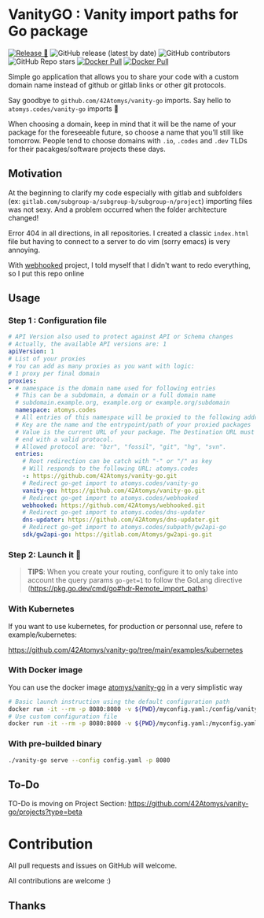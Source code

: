 # VanityGO : Vanity import paths for Go package

[![Release 🎉](https://github.com/42Atomys/vanity-go/actions/workflows/release.yaml/badge.svg)](https://github.com/42Atomys/vanity-go/actions/workflows/release.yaml)
![GitHub release (latest by date)](https://img.shields.io/github/v/release/42atomys/vanity-go?label=last%20release)
![GitHub contributors](https://img.shields.io/github/contributors/42Atomys/vanity-go?color=blueviolet)
![GitHub Repo stars](https://img.shields.io/github/stars/42atomys/vanity-go?color=blueviolet)
[![Docker Pull](https://img.shields.io/docker/pulls/atomys/vanity-go)](https://hub.docker.com/r/atomys/vanity-go)
[![Docker Pull](https://img.shields.io/docker/image-size/atomys/vanity-go)](https://hub.docker.com/r/atomys/vanity-go)

Simple go application that allows you to share your code with a custom domain name instead of github or gitlab links or other git protocols.

Say goodbye to `github.com/42Atomys/vanity-go` imports. Say hello to `atomys.codes/vanity-go` imports 🎉


When choosing a domain, keep in mind that it will be the name of your package for the foreseeable future, so choose a name that you’ll still like tomorrow.
People tend to choose domains with `.io`, `.codes` and `.dev` TLDs for their pacakges/software projects these days.

## Motivation

At the beginning to clarify my code especially with gitlab and subfolders (ex: `gitlab.com/subgroup-a/subgroup-b/subgroup-n/project`) importing files was not sexy. And a problem occurred when the folder architecture changed!

Error 404 in all directions, in all repositories. I created a classic `index.html` file but having to connect to a server to do vim (sorry emacs) is very annoying.

With [webhooked](https://github.com/42Atomys/webhooked) project, I told myself that I didn't want to redo everything, so I put this repo online

## Usage

### Step 1 : Configuration file
```yaml
# API Version also used to protect against API or Schema changes
# Actually, the available API versions are: 1
apiVersion: 1
# List of your proxies
# You can add as many proxies as you want with logic:
# 1 proxy per final domain
proxies:
- # namespace is the domain name used for following entries
  # This can be a subdomain, a domain or a full domain name
  # subdomain.example.org, example.org or example.org/subdomain
  namespace: atomys.codes
  # All entries of this namespace will be proxied to the following address
  # Key are the name and the entrypoint/path of your proxied packages
  # Value is the current URL of your package. The Destination URL must
  # end with a valid protocol.
  # Allowed protocol are: "bzr", "fossil", "git", "hg", "svn".
  entries:
    # Root redirection can be catch with "-" or "/" as key
    # Will responds to the following URL: atomys.codes
    -: https://github.com/42Atomys/vanity-go.git
    # Redirect go-get import to atomys.codes/vanity-go
    vanity-go: https://github.com/42Atomys/vanity-go.git
    # Redirect go-get import to atomys.codes/webhooked
    webhooked: https://github.com/42Atomys/webhooked.git
    # Redirect go-get import to atomys.codes/dns-updater
    dns-updater: https://github.com/42Atomys/dns-updater.git
    # Redirect go-get import to atomys.codes/subpath/gw2api-go
    sdk/gw2api-go: https://gitlab.com/Atomys/gw2api-go.git
```

### Step 2: Launch it 🚀

> **TIPS**: When you create your routing, configure it to only take into account the query params `go-get=1` to follow the GoLang directive (https://pkg.go.dev/cmd/go#hdr-Remote_import_paths)

### With Kubernetes

If you want to use kubernetes, for production or personnal use, refere to example/kubernetes:

https://github.com/42Atomys/vanity-go/tree/main/examples/kubernetes


### With Docker image

You can use the docker image [atomys/vanity-go](https://hub.docker.com/r/atomys/vanity-go) in a very simplistic way

```sh
# Basic launch instruction using the default configuration path
docker run -it --rm -p 8080:8080 -v ${PWD}/myconfig.yaml:/config/vanity.yaml atomys/vanity-go:latest
# Use custom configuration file
docker run -it --rm -p 8080:8080 -v ${PWD}/myconfig.yaml:/myconfig.yaml atomys/vanity-go:latest serve --config /myconfig.yaml
```

### With pre-builded binary

```sh
./vanity-go serve --config config.yaml -p 8080
```

## To-Do

TO-Do is moving on Project Section: https://github.com/42Atomys/vanity-go/projects?type=beta

# Contribution

All pull requests and issues on GitHub will welcome.

All contributions are welcome :)

## Thanks
